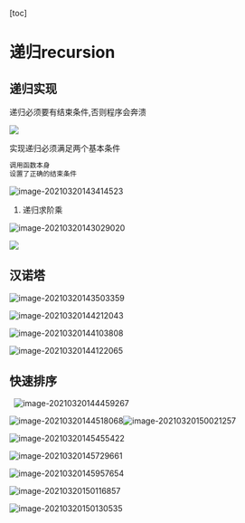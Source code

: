 [toc]

# 递归recursion

## 递归实现

递归必须要有结束条件,否则程序会奔溃

![](imgs/image-20210320142816662.png)

实现递归必须满足两个基本条件

```sh
调用函数本身
设置了正确的结束条件
```
![image-20210320143414523](imgs/image-20210320143414523.png)

1. 递归求阶乘

![image-20210320143029020](imgs/image-20210320143029020.png)

![](imgs/image-20210320143216013.png)

## 汉诺塔

![image-20210320143503359](imgs/image-20210320143503359.png)

![image-20210320144212043](imgs/image-20210320144212043.png)

![image-20210320144103808](imgs/image-20210320144103808.png)

![image-20210320144122065](imgs/image-20210320144122065.png)

## 快速排序

  ![image-20210320144459267](imgs/image-20210320144459267.png)

![image-20210320144518068](imgs/image-20210320144518068.png)![image-20210320150021257](imgs/image-20210320150021257.png)

![image-20210320145455422](imgs/image-20210320145455422.png)

![image-20210320145729661](imgs/image-20210320145729661.png)

![image-20210320145957654](imgs/image-20210320145957654.png)

![image-20210320150116857](imgs/image-20210320150116857.png)

![image-20210320150130535](imgs/image-20210320150130535.png)